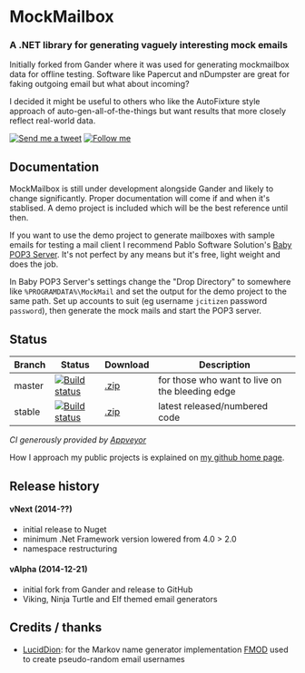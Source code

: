 # MockMailbox
### A .NET library for generating vaguely interesting mock emails

Initially forked from Gander where it was used for generating mockmailbox data for offline testing. Software like Papercut and nDumpster are great for faking outgoing email but what about incoming?

I decided it might be useful to others who like the AutoFixture style approach of auto-gen-all-of-the-things but want results that more closely reflect real-world data.

[![Send me a tweet](http://nathanchere.github.io/twitter_tweet.png)](https://twitter.com/intent/tweet?screen_name=nathanchere "Send me a tweet") [![Follow me](http://nathanchere.github.io/twitter_follow.png)](https://twitter.com/intent/user?screen_name=nathanchere "Follow me")

## Documentation

MockMailbox is still under development alongside Gander and likely to change significantly. Proper documentation will come if and when it's stablised. A demo project is included which will be the best reference until then. 

If you want to use the demo project to generate mailboxes with sample emails for testing a mail client I recommend Pablo Software Solution's [Baby POP3 Server](http://www.pablosoftwaresolutions.com/html/baby_pop3_server.html). It's not perfect by any means but it's free, light weight and does the job.

In Baby POP3 Server's settings change the "Drop Directory" to somewhere like `%PROGRAMDATA%\MockMail` and set the output for the demo project to the same path. Set up accounts to suit (eg username `jcitizen` password `password`), then generate the mock mails and start the POP3 server.

## Status

Branch | Status | Download | Description
------|-----|------|--------
master | [![Build status](https://ci.appveyor.com/api/projects/status/93dn556v0jw4q6la/branch/master)](https://ci.appveyor.com/project/nathanchere/nfmod) | [.zip](https://github.com/nathanchere/nFMOD/archive/master.zip) | for those who want to live on the bleeding edge
stable | [![Build status](https://ci.appveyor.com/api/projects/status/93dn556v0jw4q6la/branch/stable)](https://ci.appveyor.com/project/nathanchere/nfmod) | [.zip](https://github.com/nathanchere/nFMOD/archive/stable.zip) | latest released/numbered code

*CI generously provided by [Appveyor](http://appveyor.com)*

How I approach my public projects is explained on [my github home page](http://nathanchere.github.io).

## Release history

#### vNext (2014-??)

* initial release to Nuget
* minimum .Net Framework version lowered from 4.0 > 2.0
* namespace restructuring

#### vAlpha (2014-12-21)

* initial fork from Gander and release to GitHub
* Viking, Ninja Turtle and Elf themed email generators

## Credits / thanks

* [LucidDion](http://firelightstudios.net/): for the Markov name generator implementation [FMOD](http://www.fmod.org/) used to create pseudo-random email usernames 